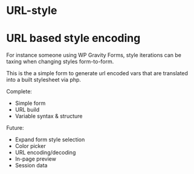 URL-style
=========

# URL based style encoding

For instance someone using WP Gravity Forms, style iterations can be taxing when changing styles form-to-form.

This is the a simple form to generate url encoded vars that are translated into a built stylesheet via php.

Complete:
* Simple form
* URL build
* Variable syntax & structure

Future:
* Expand form style selection
* Color picker
* URL encoding/decoding
* In-page preview
* Session data

